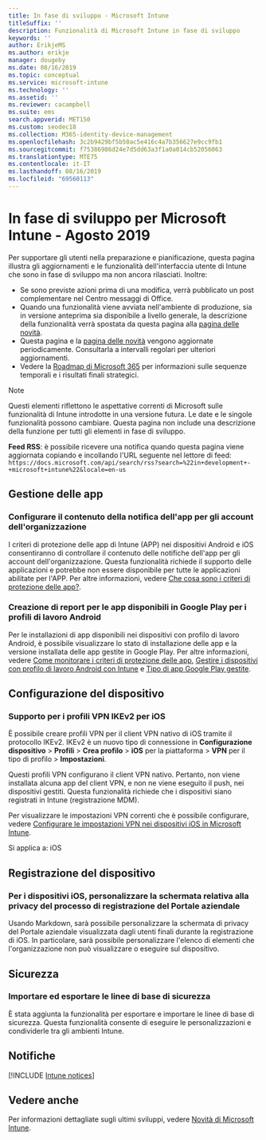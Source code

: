 ```yaml
---
title: In fase di sviluppo - Microsoft Intune
titleSuffix: ''
description: Funzionalità di Microsoft Intune in fase di sviluppo
keywords: ''
author: ErikjeMS
ms.author: erikje
manager: dougeby
ms.date: 08/16/2019
ms.topic: conceptual
ms.service: microsoft-intune
ms.technology: ''
ms.assetid: ''
ms.reviewer: cacampbell
ms.suite: ems
search.appverid: MET150
ms.custom: seodec18
ms.collection: M365-identity-device-management
ms.openlocfilehash: 3c2b9429bf5b50ac5e416c4a7b356627e9cc9fb1
ms.sourcegitcommit: f75386986d24e7d5dd63a3f1a0a014cb52056063
ms.translationtype: MTE75
ms.contentlocale: it-IT
ms.lasthandoff: 08/16/2019
ms.locfileid: "69560113"
---
```

# <a name="in-development-for-microsoft-intune---august-2019"></a>In fase di sviluppo per Microsoft Intune - Agosto 2019

Per supportare gli utenti nella preparazione e pianificazione, questa pagina illustra gli aggiornamenti e le funzionalità dell'interfaccia utente di Intune che sono in fase di sviluppo ma non ancora rilasciati. Inoltre:

- Se sono previste azioni prima di una modifica, verrà pubblicato un post complementare nel Centro messaggi di Office.
- Quando una funzionalità viene avviata nell'ambiente di produzione, sia in versione anteprima sia disponibile a livello generale, la descrizione della funzionalità verrà spostata da questa pagina alla [pagina delle novità](whats-new.md).
- Questa pagina e la [pagina delle novità](whats-new.md) vengono aggiornate periodicamente. Consultarla a intervalli regolari per ulteriori aggiornamenti.
- Vedere la [Roadmap di Microsoft 365](https://www.microsoft.com/microsoft-365/roadmap?rtc=2&filters=EMS) per informazioni sulle sequenze temporali e i risultati finali strategici.

> [!Note]
> Questi elementi riflettono le aspettative correnti di Microsoft sulle funzionalità di Intune introdotte in una versione futura. Le date e le singole funzionalità possono cambiare. Questa pagina non include una descrizione della funzione per tutti gli elementi in fase di sviluppo.

**Feed RSS**: è possibile ricevere una notifica quando questa pagina viene aggiornata copiando e incollando l'URL seguente nel lettore di feed: `https://docs.microsoft.com/api/search/rss?search=%22in+development+-+microsoft+intune%22&locale=en-us`

<!--
## What's coming to Intune in the Azure portal 
## What's coming to Intune apps
## Notices
-->

<!-- Common categories:  
#### App management
#### Device configuration
#### Device enrollment
#### Device management
#### Intune apps
#### Monitor and troubleshoot
#### Role-based access control
#### Security

-->
 
<!-- ***********************************************-->
## <a name="app-management"></a>Gestione delle app

### <a name="configure-app-notification-content-for-organization-accounts----2576686---"></a>Configurare il contenuto della notifica dell'app per gli account dell'organizzazione <!-- 2576686 -->
I criteri di protezione delle app di Intune (APP) nei dispositivi Android e iOS consentiranno di controllare il contenuto delle notifiche dell'app per gli account dell'organizzazione. Questa funzionalità richiede il supporto delle applicazioni e potrebbe non essere disponibile per tutte le applicazioni abilitate per l'APP. Per altre informazioni, vedere [Che cosa sono i criteri di protezione delle app?](app-protection-policy.md).

### <a name="available-google-play-app-reporting-for-android-work-profiles----3041956----"></a>Creazione di report per le app disponibili in Google Play per i profili di lavoro Android <!-- 3041956  -->
Per le installazioni di app disponibili nei dispositivi con profilo di lavoro Android, è possibile visualizzare lo stato di installazione delle app e la versione installata delle app gestite in Google Play. Per altre informazioni, vedere [Come monitorare i criteri di protezione delle app](app-protection-policies-monitor.md), [Gestire i dispositivi con profilo di lavoro Android con Intune](android-enterprise-overview.md) e [Tipo di app Google Play gestite](apps-add-android-for-work.md#managed-google-play-app-type).

<!-- ***********************************************-->
## <a name="device-configuration"></a>Configurazione del dispositivo

### <a name="support-for-ikev2-vpn-profiles-for-ios----1943438---"></a>Supporto per i profili VPN IKEv2 per iOS <!-- 1943438 -->
È possibile creare profili VPN per il client VPN nativo di iOS tramite il protocollo IKEv2. IKEv2 è un nuovo tipo di connessione in **Configurazione dispositivo** > **Profili** > **Crea profilo** > **iOS**  per la piattaforma > **VPN** per il tipo di profilo > **Impostazioni**.

Questi profili VPN configurano il client VPN nativo. Pertanto, non viene installata alcuna app del client VPN, e non ne viene eseguito il push, nei dispositivi gestiti. Questa funzionalità richiede che i dispositivi siano registrati in Intune (registrazione MDM).

Per visualizzare le impostazioni VPN correnti che è possibile configurare, vedere [Configurare le impostazioni VPN nei dispositivi iOS in Microsoft Intune](vpn-settings-ios.md).

Si applica a: iOS

<!-- ***********************************************-->
## <a name="device-enrollment"></a>Registrazione del dispositivo

### <a name="for-ios-devices-customize-the-enrollment-process-privacy-screen-of-the-company-portal----4394993----"></a>Per i dispositivi iOS, personalizzare la schermata relativa alla privacy del processo di registrazione del Portale aziendale <!-- 4394993  -->
Usando Markdown, sarà possibile personalizzare la schermata di privacy del Portale aziendale visualizzata dagli utenti finali durante la registrazione di iOS. In particolare, sarà possibile personalizzare l'elenco di elementi che l'organizzazione non può visualizzare o eseguire sul dispositivo.

<!-- ***********************************************-->
## <a name="security"></a>Sicurezza

### <a name="import-and-export-security-baselines------3408610------------"></a>Importare ed esportare le linee di base di sicurezza    <!--3408610          -->  
È stata aggiunta la funzionalità per esportare e importare le linee di base di sicurezza. Questa funzionalità consente di eseguire le personalizzazioni e condividerle tra gli ambienti Intune.

<!-- ***********************************************-->
## <a name="notices"></a>Notifiche

[!INCLUDE [Intune notices](./includes/intune-notices.md)]

## <a name="see-also"></a>Vedere anche
Per informazioni dettagliate sugli ultimi sviluppi, vedere [Novità di Microsoft Intune](whats-new.md).




